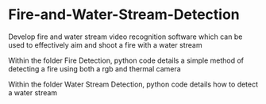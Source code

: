 # Fire-and-Water-Stream-Detection
Develop fire and water stream video recognition software which can be used to effectively aim and shoot a fire with a water stream

Within the folder Fire Detection, python code details a simple method of detecting a fire using both a rgb and thermal camera

Within the folder Water Stream Detection, python code details how to detect a water stream
